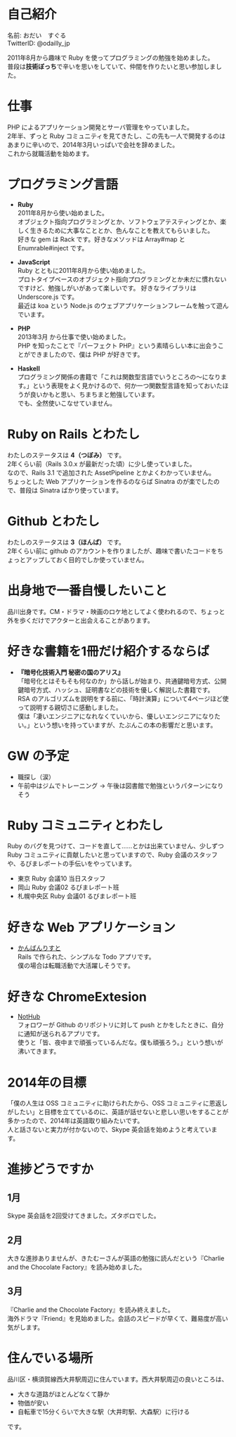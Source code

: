 # 自己紹介
名前: おだい　すぐる  
TwitterID: @odailly_jp

2011年8月から趣味で Ruby を使ってプログラミングの勉強を始めました。  
普段は**技術ぼっち**で辛いを思いをしていて、仲間を作りたいと思い参加しました。

# 仕事
PHP によるアプリケーション開発とサーバ管理をやっていました。  
2年半、ずっと Ruby コミュニティを見てきたし、この先も一人で開発するのはあまりに辛いので、2014年3月いっぱいで会社を辞めました。  
これから就職活動を始めます。  

# プログラミング言語
- **Ruby**  
2011年8月から使い始めました。  
オブジェクト指向プログラミングとか、ソフトウェアテスティングとか、楽しく生きるために大事なこととか、色んなことを教えてもらいました。  
好きな gem は Rack です。好きなメソッドは Array#map と Enumrable#inject です。

- **JavaScript**  
Ruby とともに2011年8月から使い始めました。  
プロトタイプベースのオブジェクト指向プログラミングとか未だに慣れないですけど、勉強しがいがあって楽しいです。
好きなライブラリは Underscore.js です。  
最近は koa という Node.js のウェブアプリケーションフレームを触って遊んでいます。

- **PHP**  
2013年3月 から仕事で使い始めました。  
PHP を知ったことで『パーフェクト PHP』という素晴らしい本に出会うことができましたので、僕は PHP が好きです。

- **Haskell**  
プログラミング関係の書籍で「これは関数型言語でいうところの〜になります。」という表現をよく見かけるので、何か一つ関数型言語を知っておいたほうが良いかもと思い、ちまちまと勉強しています。  
でも、全然使いこなせていません。

# Ruby on Rails とわたし
わたしのステータスは **4（つぼみ）** です。  
2年くらい前（Rails 3.0.x が最新だった頃）に少し使っていました。  
なので、Rails 3.1 で追加された AssetPipeline とかよくわかっていません。  
ちょっとした Web アプリケーションを作るのならば Sinatra のが楽でしたので、普段は Sinatra ばかり使っています。

# Github とわたし
わたしのステータスは **3（ほんば）** です。  
2年くらい前に github のアカウントを作りましたが、趣味で書いたコードをちょっとアップしておく目的でしか使っていません。

# 出身地で一番自慢したいこと
品川出身です。CM・ドラマ・映画のロケ地としてよく使われるので、ちょっと外を歩くだけでアクターと出会えることがあります。  

# 好きな書籍を1冊だけ紹介するならば
- **『暗号化技術入門 秘密の国のアリス』**  
「暗号化とはそもそも何なのか」から話しが始まり、共通鍵暗号方式、公開鍵暗号方式、ハッシュ、証明書などの技術を優しく解説した書籍です。  
RSA のアルゴリズムを説明をする前に、「時計演算」について4ページほど使って説明する親切さに感動しました。  
僕は「凄いエンジニアになれなくていいから、優しいエンジニアになりたい。」という想いを持っていますが、たぶんこの本の影響だと思います。

# GW の予定
- 職探し（涙）  
- 午前中はジムでトレーニング -> 午後は図書館で勉強というパターンになりそう

# Ruby コミュニティとわたし
Ruby のバグを見つけて、コードを直して……とかは出来ていません、少しずつ Ruby コミュニティに貢献したいと思っていますので、Ruby 会議のスタッフや、るびまレポートの手伝いをやっています。

- 東京 Ruby 会議10 当日スタッフ
- 岡山 Ruby 会議02 るびまレポート班
- 札幌中央区 Ruby 会議01 るびまレポート班

# 好きな Web アプリケーション
- [かんばんりすと](http://kanban-list.heroku.com/)  
Rails で作られた、シンプルな Todo アプリです。  
僕の場合は転職活動で大活躍しそうです。  

# 好きな ChromeExtesion
- [NotHub](http://nothub.org/)  
フォロワーが Github のリポジトリに対して push とかをしたときに、自分に通知が送られるアプリです。  
使うと「皆、夜中まで頑張っているんだな。僕も頑張ろう。」という想いが沸いてきます。

# 2014年の目標
「僕の人生は OSS コミュニティに助けられたから、OSS コミュニティに恩返しがしたい」と目標を立てているのに、英語が話せないと悲しい思いをすることが多かったので、2014年は英語取り組みたいです。  
人と話さないと実力が付かないので、Skype 英会話を始めようと考えています。

# 進捗どうですか
## 1月
Skype 英会話を2回受けてきました。ズタボロでした。
## 2月
大きな進捗ありませんが、きたむーさんが英語の勉強に読んだという『Charlie and the Chocolate Factory』を読み始めました。
## 3月
『Charlie and the Chocolate Factory』を読み終えました。  
海外ドラマ『Friend』を見始めました。会話のスピードが早くて、難易度が高い気がします。  

# 住んでいる場所
品川区・横須賀線西大井駅周辺に住んでいます。西大井駅周辺の良いところは、

- 大きな道路がほとんどなくて静か
- 物価が安い
- 自転車で15分くらいで大きな駅（大井町駅、大森駅）に行ける

です。
